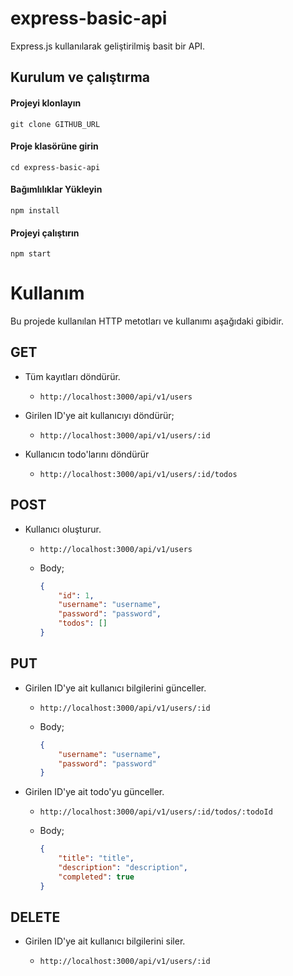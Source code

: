 # express-basic-api

Express.js kullanılarak geliştirilmiş basit bir API.

## Kurulum ve çalıştırma

#### Projeyi klonlayın

```shell
git clone GITHUB_URL
```

#### Proje klasörüne girin

```shell
cd express-basic-api
```

#### Bağımlılıklar Yükleyin

```shell
npm install
```

#### Projeyi çalıştırın

```shell
npm start
```

# Kullanım

Bu projede kullanılan HTTP metotları ve kullanımı aşağıdaki gibidir.

## GET

-   Tüm kayıtları döndürür.

    -   `http://localhost:3000/api/v1/users`

-   Girilen ID'ye ait kullanıcıyı döndürür;

    -   `http://localhost:3000/api/v1/users/:id`

-   Kullanıcın todo'larını döndürür

    -   `http://localhost:3000/api/v1/users/:id/todos`

## POST

-   Kullanıcı oluşturur.

    -   `http://localhost:3000/api/v1/users`

    -   Body;

        ```json
        {
            "id": 1,
            "username": "username",
            "password": "password",
            "todos": []
        }
        ```

## PUT

-   Girilen ID'ye ait kullanıcı bilgilerini günceller.

    -   `http://localhost:3000/api/v1/users/:id`

    -   Body;

        ```json
        {
            "username": "username",
            "password": "password"
        }
        ```

-   Girilen ID'ye ait todo'yu günceller.

    -   `http://localhost:3000/api/v1/users/:id/todos/:todoId`

    -   Body;

        ```json
        {
            "title": "title",
            "description": "description",
            "completed": true
        }
        ```

## DELETE

-   Girilen ID'ye ait kullanıcı bilgilerini siler.

    -   `http://localhost:3000/api/v1/users/:id`

